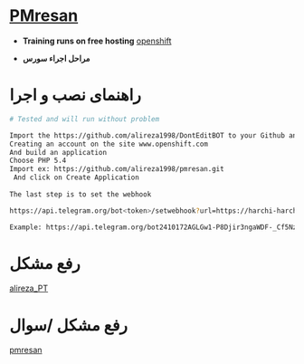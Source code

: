 # [PMresan](https://telegram.me/dontedit_bot)

* **Training runs on free hosting**
[openshift](https://www.openshift.com/)

* **مراحل اجراء سورس**


# راهنمای نصب و اجرا

```sh
# Tested and will run without problem

Import the https://github.com/alireza1998/DontEditBOT to your Github and edit(line 3 token|line 4 userid)
Creating an account on the site www.openshift.com
And build an application
Choose PHP 5.4
Import ex: https://github.com/alireza1998/pmresan.git
 And click on Create Application
 
The last step is to set the webhook

https://api.telegram.org/bot<token>/setwebhook?url=https://harchi-harchi.rhcloud.com/Luncher.php

Example: https://api.telegram.org/bot2410172AGLGw1-P8Djir3ngaWDF-_Cf5Nzx-47Q/setwebhook?url=https://phppmresan-alirezapt.rhcloud.com/Luncher.php
```

# رفع مشکل 
[alireza_PT](https://telegram.me/cliapi)

# رفع مشکل /سوال 
[pmresan](https://telegram.me/alireza_pt_bot)
